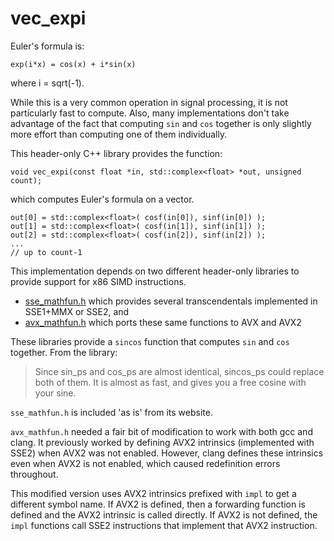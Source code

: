 # vec_expi

Euler's formula is:

    exp(i*x) = cos(x) + i*sin(x)

where i = sqrt(-1).

While this is a very common operation in signal processing, it is not
particularly fast to compute. Also, many implementations don't take
advantage of the fact that computing `sin` and `cos` together is only
slightly more effort than computing one of them individually.

This header-only C++ library provides the function:

    void vec_expi(const float *in, std::complex<float> *out, unsigned count);

which computes Euler's formula on a vector.

    out[0] = std::complex<float>( cosf(in[0]), sinf(in[0]) );
    out[1] = std::complex<float>( cosf(in[1]), sinf(in[1]) );
    out[2] = std::complex<float>( cosf(in[2]), sinf(in[2]) );
    ...
    // up to count-1

This implementation depends on two different header-only libraries to
provide support for x86 SIMD instructions.

 - [sse_mathfun.h](http://gruntthepeon.free.fr/ssemath/) which provides
    several transcendentals implemented in SSE1+MMX or SSE2, and
 - [avx_mathfun.h](http://software-lisc.fbk.eu/avx_mathfun/) which ports
    these same functions to AVX and AVX2

These libraries provide a `sincos` function that computes `sin` and `cos`
together. From the library:

> Since sin_ps and cos_ps are almost identical, sincos_ps could replace
> both of them. It is almost as fast, and gives you a free cosine with
> your sine.

`sse_mathfun.h` is included 'as is' from its website.

`avx_mathfun.h` needed a fair bit of modification to work with both gcc and
clang. It previously worked by defining AVX2 intrinsics (implemented with
SSE2) when AVX2 was not enabled. However, clang defines these intrinsics even
when AVX2 is not enabled, which caused redefinition errors throughout.

This modified version uses AVX2 intrinsics prefixed with `impl` to get a
different symbol name. If AVX2 is defined, then a forwarding function is
defined and the AVX2 intrinsic is called directly. If AVX2 is not defined,
the `impl` functions call SSE2 instructions that implement that AVX2
instruction.
